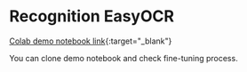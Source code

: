 # Recognition EasyOCR

[Colab demo notebook link](https://colab.research.google.com/drive/1soD9zvmdV7zqhmW1bJRoTSFHUN9bN0Ay?usp=sharing){:target="_blank"}

You can clone demo notebook and check fine-tuning process.
